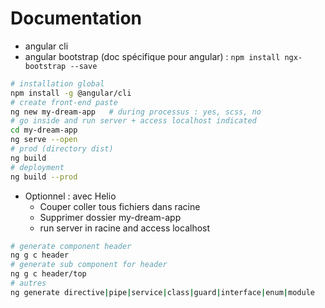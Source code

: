 # Documentation
- angular cli
- angular bootstrap (doc spécifique pour angular) : `npm install ngx-bootstrap --save`

```bash
# installation global
npm install -g @angular/cli
# create front-end paste
ng new my-dream-app   # during processus : yes, scss, no
# go inside and run server + access localhost indicated
cd my-dream-app
ng serve --open
# prod (directory dist)
ng build
# deployment
ng build --prod
```

- Optionnel : avec Helio
  - Couper coller tous fichiers dans racine
  - Supprimer dossier my-dream-app
  - run server in racine and access localhost

```bash
# generate component header
ng g c header
# generate sub component for header
ng g c header/top
# autres
ng generate directive|pipe|service|class|guard|interface|enum|module
```
